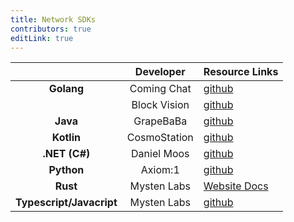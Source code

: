 ```yaml
---
title: Network SDKs
contributors: true
editLink: true
---
```


|                          |  Developer   | Resource Links                                             |
| :----------------------: | :----------: | ---------------------------------------------------------- |
|        **Golang**        | Coming Chat  | [github](https://github.com/coming-chat/go-sui-sdk)        |
|                          | Block Vision | [github](https://github.com/block-vision/sui-go-sdk)       |
|         **Java**         |  GrapeBaBa   | [github](https://github.com/GrapeBaBa/sui4j)               |
|        **Kotlin**        | CosmoStation | [github](https://github.com/cosmostation/suikotlin)        |
|      **.NET (C#)**       | Daniel Moos  | [github](https://github.com/d-moos/SuiNet)                 |
|        **Python**        |   Axiom:1    | [github](https://github.com/FrankC01/pysui)                |
|         **Rust**         | Mysten Labs  | [Website Docs](https://docs.sui.io/devnet/build/)          |
| **Typescript/Javacript** | Mysten Labs  | [github](https://github.com/MystenLabs/sui/tree/main/sdk/) |